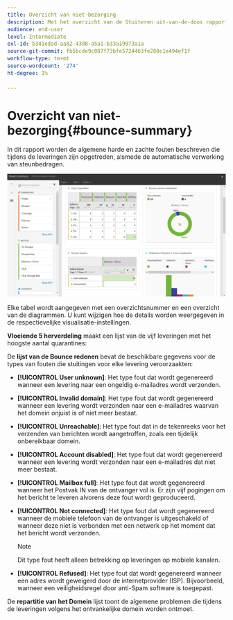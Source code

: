 ```yaml
---
title: Overzicht van niet-bezorging
description: Met het overzicht van de Stuiteren uit-van-de-doos rapport, leer over de status van uw verzonden campagnes en fouten zij kunnen hebben ontmoet.
audience: end-user
level: Intermediate
exl-id: b341edad-aa82-43d8-a5a1-b33a19973a1a
source-git-commit: fb5bcde9c087f73bfe5724463fe280c1e494ef1f
workflow-type: tm+mt
source-wordcount: '274'
ht-degree: 1%

---
```


# Overzicht van niet-bezorging{#bounce-summary}

In dit rapport worden de algemene harde en zachte fouten beschreven die tijdens de leveringen zijn opgetreden, alsmede de automatische verwerking van steunbedragen.

![](assets/campaign_reports_bounces.png)

Elke tabel wordt aangegeven met een overzichtsnummer en een overzicht van de diagrammen. U kunt wijzigen hoe de details worden weergegeven in de respectievelijke visualisatie-instellingen.

**Vloeiende 5 herverdeling** maakt een lijst van de vijf leveringen met het hoogste aantal quarantines:

De **lijst van de Bounce redenen** bevat de beschikbare gegevens voor de types van fouten die stuitingen voor elke levering veroorzaakten:

* **[!UICONTROL User unknown]**: Het type fout dat wordt gegenereerd wanneer een levering naar een ongeldig e-mailadres wordt verzonden.
* **[!UICONTROL Invalid domain]**: Het type fout dat wordt gegenereerd wanneer een levering wordt verzonden naar een e-mailadres waarvan het domein onjuist is of niet meer bestaat.
* **[!UICONTROL Unreachable]**: Het type fout dat in de tekenreeks voor het verzenden van berichten wordt aangetroffen, zoals een tijdelijk onbereikbaar domein.
* **[!UICONTROL Account disabled]**: Het type fout dat wordt gegenereerd wanneer een levering wordt verzonden naar een e-mailadres dat niet meer bestaat.
* **[!UICONTROL Mailbox full]**: Het type fout dat wordt gegenereerd wanneer het Postvak IN van de ontvanger vol is. Er zijn vijf pogingen om het bericht te leveren alvorens deze fout wordt geproduceerd.
* **[!UICONTROL Not connected]**: Het type fout dat wordt gegenereerd wanneer de mobiele telefoon van de ontvanger is uitgeschakeld of wanneer deze niet is verbonden met een netwerk op het moment dat het bericht wordt verzonden.

  >[!NOTE]
  >
  >Dit type fout heeft alleen betrekking op leveringen op mobiele kanalen.

* **[!UICONTROL Refused]**: Het type fout dat wordt gegenereerd wanneer een adres wordt geweigerd door de internetprovider (ISP). Bijvoorbeeld, wanneer een veiligheidsregel door anti-Spam software is toegepast.

De **repartitie van het Domein** lijst toont de algemene problemen die tijdens de leveringen volgens het ontvankelijke domein worden ontmoet.
